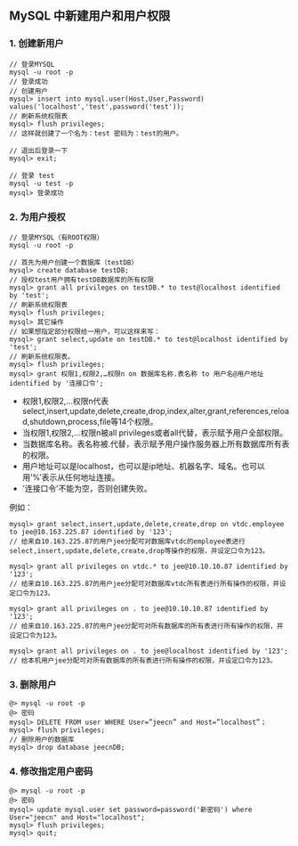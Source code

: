 ## MySQL 中新建用户和用户权限

### 1. 创建新用户

```
// 登录MYSQL
mysql -u root -p
// 登录成功
// 创建用户
mysql> insert into mysql.user(Host,User,Password) values('localhost','test',password('test'));
// 刷新系统权限表
mysql> flush privileges;
// 这样就创建了一个名为：test 密码为：test的用户。

// 退出后登录一下
mysql> exit;

// 登录 test
mysql -u test -p
mysql> 登录成功
```

### 2. 为用户授权

```
// 登录MYSQL（有ROOT权限）
mysql -u root -p

// 首先为用户创建一个数据库（testDB）
mysql> create database testDB;
// 授权test用户拥有testDB数据库的所有权限
mysql> grant all privileges on testDB.* to test@localhost identified by 'test';
// 刷新系统权限表
mysql> flush privileges;
mysql> 其它操作
// 如果想指定部分权限给一用户，可以这样来写：
mysql> grant select,update on testDB.* to test@localhost identified by 'test';
// 刷新系统权限表。
mysql> flush privileges;
mysql> grant 权限1,权限2,…权限n on 数据库名称.表名称 to 用户名@用户地址 identified by '连接口令';
```

* 权限1,权限2,…权限n代表select,insert,update,delete,create,drop,index,alter,grant,references,reload,shutdown,process,file等14个权限。
* 当权限1,权限2,…权限n被all privileges或者all代替，表示赋予用户全部权限。
* 当数据库名称。表名称被.代替，表示赋予用户操作服务器上所有数据库所有表的权限。
* 用户地址可以是localhost，也可以是ip地址、机器名字、域名。也可以用’%’表示从任何地址连接。
* '连接口令'不能为空，否则创建失败。

例如：

```
mysql> grant select,insert,update,delete,create,drop on vtdc.employee to jee@10.163.225.87 identified by '123';
// 给来自10.163.225.87的用户jee分配可对数据库vtdc的employee表进行select,insert,update,delete,create,drop等操作的权限，并设定口令为123。

mysql> grant all privileges on vtdc.* to jee@10.10.10.87 identified by '123';
// 给来自10.163.225.87的用户jee分配可对数据库vtdc所有表进行所有操作的权限，并设定口令为123。

mysql> grant all privileges on . to jee@10.10.10.87 identified by '123';
// 给来自10.163.225.87的用户jee分配可对所有数据库的所有表进行所有操作的权限，并设定口令为123。

mysql> grant all privileges on . to jee@localhost identified by '123';
// 给本机用户jee分配可对所有数据库的所有表进行所有操作的权限，并设定口令为123。
```

### 3. 删除用户

```
@> mysql -u root -p
@> 密码
mysql> DELETE FROM user WHERE User=”jeecn” and Host=”localhost”；
mysql> flush privileges;
// 删除用户的数据库
mysql> drop database jeecnDB;
```

### 4. 修改指定用户密码

```
@> mysql -u root -p
@> 密码
mysql> update mysql.user set password=password('新密码') where User="jeecn" and Host="localhost";
mysql> flush privileges;
mysql> quit;
